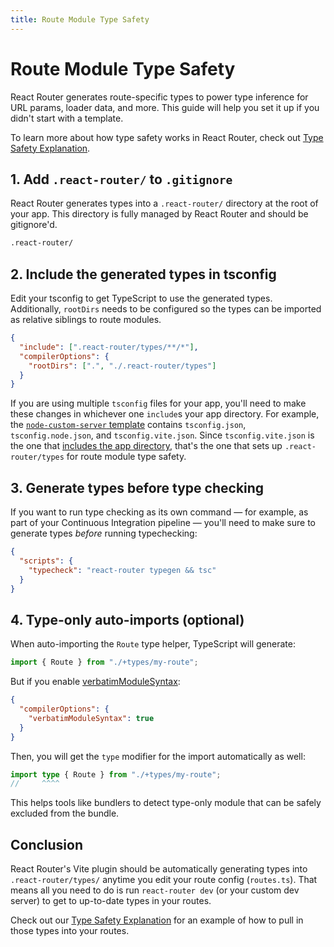 ```yaml
---
title: Route Module Type Safety
---
```


# Route Module Type Safety

React Router generates route-specific types to power type inference for URL params, loader data, and more.
This guide will help you set it up if you didn't start with a template.

To learn more about how type safety works in React Router, check out [Type Safety Explanation](../explanation/type-safety).

## 1. Add `.react-router/` to `.gitignore`

React Router generates types into a `.react-router/` directory at the root of your app. This directory is fully managed by React Router and should be gitignore'd.

```txt
.react-router/
```

## 2. Include the generated types in tsconfig

Edit your tsconfig to get TypeScript to use the generated types. Additionally, `rootDirs` needs to be configured so the types can be imported as relative siblings to route modules.

```json filename=tsconfig.json
{
  "include": [".react-router/types/**/*"],
  "compilerOptions": {
    "rootDirs": [".", "./.react-router/types"]
  }
}
```

If you are using multiple `tsconfig` files for your app, you'll need to make these changes in whichever one `include`s your app directory.
For example, the [`node-custom-server` template](https://github.com/remix-run/react-router-templates/tree/390fcec476dd336c810280479688fe893da38713/node-custom-server) contains `tsconfig.json`, `tsconfig.node.json`, and `tsconfig.vite.json`. Since `tsconfig.vite.json` is the one that [includes the app directory](https://github.com/remix-run/react-router-templates/blob/390fcec476dd336c810280479688fe893da38713/node-custom-server/tsconfig.vite.json#L4-L6), that's the one that sets up `.react-router/types` for route module type safety.

## 3. Generate types before type checking

If you want to run type checking as its own command — for example, as part of your Continuous Integration pipeline — you'll need to make sure to generate types _before_ running typechecking:

```json
{
  "scripts": {
    "typecheck": "react-router typegen && tsc"
  }
}
```

## 4. Type-only auto-imports (optional)

When auto-importing the `Route` type helper, TypeScript will generate:

```ts filename=app/routes/my-route.tsx
import { Route } from "./+types/my-route";
```

But if you enable [verbatimModuleSyntax](https://www.typescriptlang.org/tsconfig/#verbatimModuleSyntax):

```json filename=tsconfig.json
{
  "compilerOptions": {
    "verbatimModuleSyntax": true
  }
}
```

Then, you will get the `type` modifier for the import automatically as well:

```ts filename=app/routes/my-route.tsx
import type { Route } from "./+types/my-route";
//     ^^^^
```

This helps tools like bundlers to detect type-only module that can be safely excluded from the bundle.

## Conclusion

React Router's Vite plugin should be automatically generating types into `.react-router/types/` anytime you edit your route config (`routes.ts`).
That means all you need to do is run `react-router dev` (or your custom dev server) to get to up-to-date types in your routes.

Check out our [Type Safety Explanation](../explanation/type-safety) for an example of how to pull in those types into your routes.
